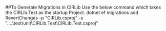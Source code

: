 ##To Generate Migrations in CIRLib
Use the below command which takes the CIRLib.Test as the startup Project.
dotnet ef migrations add RevertChanges  -p "CIRLib.csproj" -s "..\..\test\unit\CIRLib.Test\CIRLib.Test.csproj"